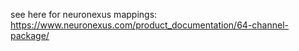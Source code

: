 see here for neuronexus mappings: https://www.neuronexus.com/product_documentation/64-channel-package/

